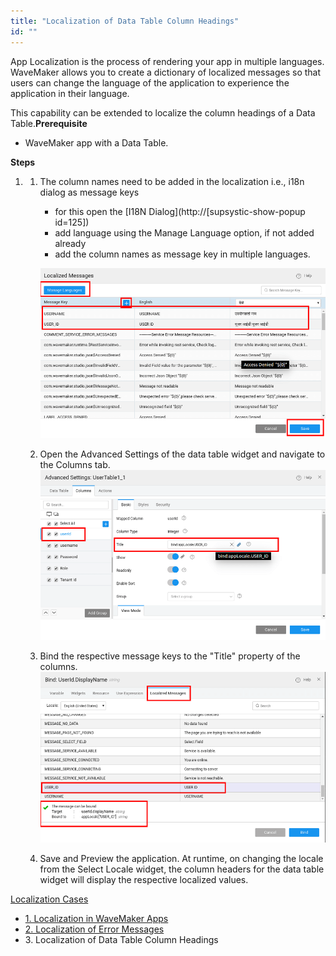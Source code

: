 ```yaml
---
title: "Localization of Data Table Column Headings"
id: ""
---
```


App Localization is the process of rendering your app in multiple languages. WaveMaker allows you to create a dictionary of localized messages so that users can change the language of the application to experience the application in their language.

This capability can be extended to localize the column headings of a Data Table.**Prerequisite**

- WaveMaker app with a Data Table.

**Steps**

1. 1. The column names need to be added in the localization i.e., i18n dialog as message keys
        
        - for this open the [I18N Dialog](http://[supsystic-show-popup id=125])
        - add language using the Manage Language option, if not added already
        - add the column names as message key in multiple languages.
        
        [![](/learn/assets/locale_dt1.png)](/learn/assets/locale_dt1.png)
    2. Open the Advanced Settings of the data table widget and navigate to the Columns tab. [![](/learn/assets/locale_dt2.png)](/learn/assets/locale_dt2.png)
    3. Bind the respective message keys to the "Title" property of the columns. [![](/learn/assets/locale_dt3.png)](/learn/assets/locale_dt3.png)
    4. Save and Preview the application. At runtime, on changing the locale from the Select Locale widget, the column headers for the data table widget will display the respective localized values.

[Localization Cases](/learn/app-development/ui-design/use-cases-ui-design/)

- [1\. Localization in WaveMaker Apps](/learn/how-tos/localization-wavemaker-apps/)
- [2\. Localization of Error Messages](/learn/how-tos/localization-error-messages/)
- 3\. Localization of Data Table Column Headings
